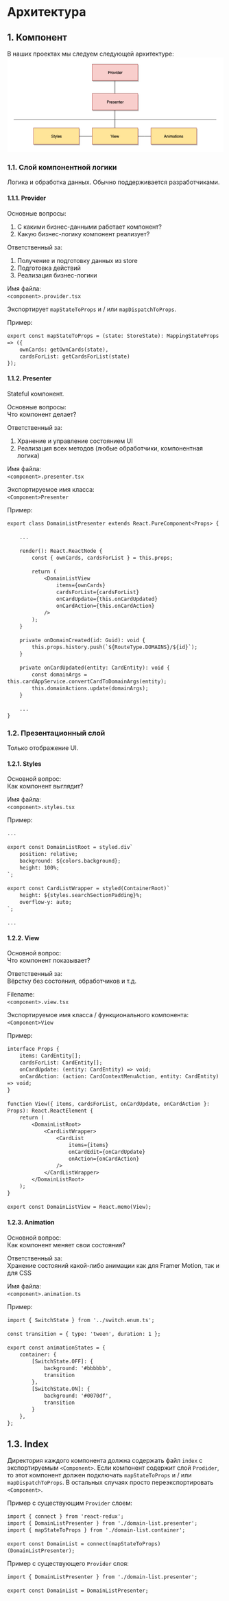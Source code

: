 # Архитектура

## 1. Компонент

В наших проектах мы следуем следующей архитектуре:
![Architecture](assets/architecture.png)

### 1.1. Слой компонентной логики

Логика и обработка данных. Обычно поддерживается разработчиками.

#### 1.1.1. Provider

Основные вопросы:
1. С какими бизнес-данными работает компонент?
2. Какую бизнес-логику компонент реализует?

Ответственный за:
1. Получение и подготовку данных из store
2. Подготовка действий
3. Реализация бизнес-логики

Имя файла:\
`<component>.provider.tsx`

Экспортирует `mapStateToProps` и / или `mapDispatchToProps`.

Пример:
```
export const mapStateToProps = (state: StoreState): MappingStateProps => ({
    ownCards: getOwnCards(state),
    cardsForList: getCardsForList(state)
});
```

#### 1.1.2. Presenter

Stateful компонент.

Основные вопросы:\
Что компонент делает?

Ответственный за:
1. Хранение и управление состоянием UI
2. Реализация всех методов (любые обработчики, компонентная логика)

Имя файла:\
`<component>.presenter.tsx`

Экспортируемое имя класса:\
`<Component>Presenter`

Пример:
```
export class DomainListPresenter extends React.PureComponent<Props> {
    
    ...

    render(): React.ReactNode {
        const { ownCards, cardsForList } = this.props;
    
        return (
            <DomainListView
                items={ownCards}
                cardsForList={cardsForList}
                onCardUpdate={this.onCardUpdated}
                onCardAction={this.onCardAction}
            />
        );
    }

    private onDomainCreated(id: Guid): void {
        this.props.history.push(`${RouteType.DOMAINS}/${id}`);
    }

    private onCardUpdated(entity: CardEntity): void {
        const domainArgs = this.cardAppService.convertCardToDomainArgs(entity);
        this.domainActions.update(domainArgs);
    }

    ...
}
```

### 1.2. Презентационный слой

Только отображение UI.

#### 1.2.1. Styles

Основной вопрос:\
Как компонент выглядит?

Имя файла:\
`<component>.styles.tsx`

Пример:
```
...

export const DomainListRoot = styled.div`
    position: relative;
    background: ${colors.background};
    height: 100%;
`;

export const CardListWrapper = styled(ContainerRoot)`
    height: ${styles.searchSectionPadding}%;
    overflow-y: auto;
`;

...
```

#### 1.2.2. View 

Основной вопрос:\
Что компонент показывает?

Ответственный за:\
Вёрстку без состояния, обработчиков и т.д.
 
Filename:\
`<component>.view.tsx`

Экспортируемое имя класса / функционального компонента:\
`<Component>View`

Пример:
```
interface Props {
    items: CardEntity[];
    cardsForList: CardEntity[];
    onCardUpdate: (entity: CardEntity) => void;
    onCardAction: (action: CardContextMenuAction, entity: CardEntity) => void;
}

function View({ items, cardsForList, onCardUpdate, onCardAction }: Props): React.ReactElement {
    return (
        <DomainListRoot>
            <CardListWrapper>
                <CardList
                    items={items}
                    onCardEdit={onCardUpdate}
                    onAction={onCardAction}
                />
            </CardListWrapper>
        </DomainListRoot>
    );
}

export const DomainListView = React.memo(View);
```

#### 1.2.3. Animation

Основной вопрос:\
Как компонент меняет свои состояния?

Ответственный за:\
Хранение состояний какой-либо анимации как для Framer Motion, так и для CSS

Имя файла:\
`<component>.animation.ts`

Пример:
```
import { SwitchState } from '../switch.enum.ts';

const transition = { type: 'tween', duration: 1 };

export const animationStates = {
    container: {
        [SwitchState.OFF]: {
            background: '#bbbbbb',
            transition
        },
        [SwitchState.ON]: {
            background: '#0070df',
            transition
        }
    },
};
```

## 1.3. Index
 
Директория каждого компонента должна содержать файл `index` с экспортируемым 
`<Component>`. Если компонент содержит слой `Prodider`, то этот компонент
должен подключать `mapStateToProps` и / или `mapDispatchToProps`. В остальных 
случаях просто переэкспортировать `<Component>`.

Пример с существующим `Provider` слоем:
```
import { connect } from 'react-redux';
import { DomainListPresenter } from './domain-list.presenter';
import { mapStateToProps } from './domain-list.container';

export const DomainList = connect(mapStateToProps)(DomainListPresenter);
```

Пример с существующего `Provider` слоя:
```
import { DomainListPresenter } from './domain-list.presenter';

export const DomainList = DomainListPresenter;
```
